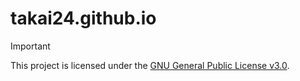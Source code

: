 # takai24.github.io

> [!IMPORTANT]
> This project is licensed under the [GNU General Public License v3.0](./LICENSE).